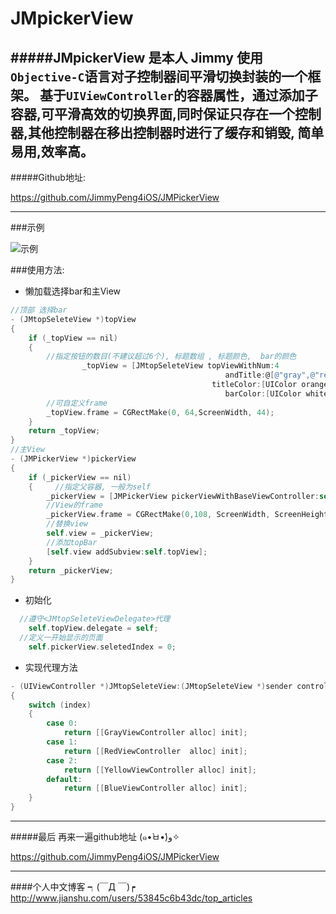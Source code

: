 # JMpickerView
#####JMpickerView 是本人 Jimmy 使用`Objective-C`语言对子控制器间平滑切换封装的一个框架。 基于`UIViewController`的容器属性，通过添加子容器,可平滑高效的切换界面,同时保证只存在一个控制器,其他控制器在移出控制器时进行了缓存和销毁, 简单易用,效率高。 
---
#####Github地址:

<https://github.com/JimmyPeng4iOS/JMPickerView>

---
###示例

![示例](http://upload-images.jianshu.io/upload_images/1115674-a59526da457009aa.gif?imageMogr2/auto-orient/strip)

###使用方法:

* 懒加载选择bar和主View

```objective-c
//顶部 选择bar
- (JMtopSeleteView *)topView
{
    if (_topView == nil)
    {
        //指定按钮的数目(不建议超过6个), 标题数组 , 标题颜色,  bar的颜色
                _topView = [JMtopSeleteView topViewWithNum:4
                                    			andTitle:@[@"gray",@"red",@"yellow",@"blue"]
                                   			 titleColor:[UIColor orangeColor]
                                    			barColor:[UIColor whiteColor]];
        //可自定义frame
        _topView.frame = CGRectMake(0, 64,ScreenWidth, 44);
    }
    return _topView;
}
//主View
- (JMPickerView *)pickerView
{
    if (_pickerView == nil)
    {     //指定父容器, 一般为self
        _pickerView = [JMPickerView pickerViewWithBaseViewController:self];
        //View的frame
        _pickerView.frame = CGRectMake(0,108, ScreenWidth, ScreenHeight-108);
        //替换view
        self.view = _pickerView;
        //添加topBar
        [self.view addSubview:self.topView];
    }
    return _pickerView;
}
```

* 初始化

```objective-c
  //遵守<JMtopSeleteViewDelegate>代理
    self.topView.delegate = self;
  //定义一开始显示的页面
    self.pickerView.seletedIndex = 0;
```

* 实现代理方法

```objective-c
- (UIViewController *)JMtopSeleteView:(JMtopSeleteView *)sender controllerAt:(NSInteger)index
{
    switch (index)
    {
        case 0:
            return [[GrayViewController alloc] init];
        case 1:
            return [[RedViewController  alloc] init];
        case 2:
            return [[YellowViewController alloc] init];
        default:
            return [[BlueViewController alloc] init];
    }
}
```

---
#####最后 再来一遍github地址 (๑•̀ㅂ•́)و✧

<https://github.com/JimmyPeng4iOS/JMPickerView>

---
####个人中文博客 ┑(￣Д ￣)┍
<http://www.jianshu.com/users/53845c6b43dc/top_articles>